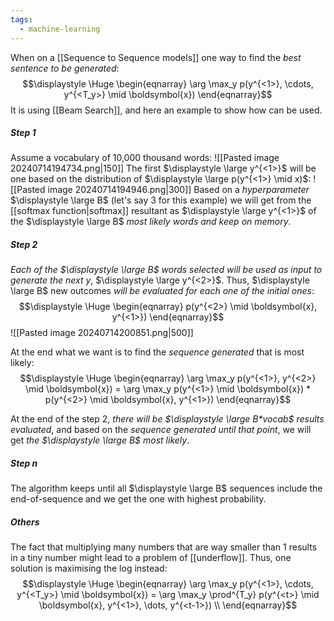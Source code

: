 ```yaml
---
tags:
  - machine-learning
---
```

When on a [[Sequence to Sequence models]] one way to find the *best sentence to be generated*:
$$\displaystyle \Huge \begin{eqnarray} 
\arg \max_y p(y^{<1>}, \cdots, y^{<T_y>} \mid \boldsymbol{x})
\end{eqnarray}$$
It is using [[Beam Search]], and here an example to show how can be used.

##### Step 1
Assume a vocabulary of 10,000 thousand words:
![[Pasted image 20240714194734.png|150]]
The first $\displaystyle \large y^{<1>}$ will be one based on the distribution of $\displaystyle \large p(y^{<1>} \mid x)$:
![[Pasted image 20240714194946.png|300]]
Based on a *hyperparameter* $\displaystyle \large B$ (let's say 3 for this example) we will get from the [[softmax function|softmax]] resultant as $\displaystyle \large y^{<1>}$ of the $\displaystyle \large B$ *most likely words and keep on memory*. 

##### Step 2
*Each of the $\displaystyle \large B$ words selected will be used as input to generate the next y*, $\displaystyle \large y^{<2>}$. Thus, $\displaystyle \large B$ new outcomes *will be evaluated for each one of the initial ones*:
$$\displaystyle \Huge \begin{eqnarray} 
p(y^{<2>} \mid \boldsymbol{x}, y^{<1>})
\end{eqnarray}$$
![[Pasted image 20240714200851.png|500]]

At the end what we want is to find the *sequence generated* that is most likely:
$$\displaystyle \Huge \begin{eqnarray} 
\arg \max_y p(y^{<1>}, y^{<2>} \mid \boldsymbol{x}) = 
\arg \max_y p(y^{<1>} \mid \boldsymbol{x}) *
p(y^{<2>} \mid \boldsymbol{x}, y^{<1>})
\end{eqnarray}$$

At the end of the step 2, *there will be $\displaystyle \large B*vocab$ results evaluated*, and based on the *sequence generated until that point*, we will get *the $\displaystyle \large B$ most likely*.

##### Step n
The algorithm keeps until all $\displaystyle \large B$ sequences include the end-of-sequence and we get the one with highest probability.

##### Others

The fact that multiplying many numbers that are way smaller than 1 results in a tiny number might lead to a problem of [[underflow]]. Thus, one solution is maximising the log instead:
$$\displaystyle \Huge \begin{eqnarray} 
\arg \max_y p(y^{<1>}, \cdots, y^{<T_y>} \mid \boldsymbol{x}) = 
\arg \max_y \prod^{T_y} p(y^{<t>} \mid \boldsymbol{x}, y^{<1>}, \dots, y^{<t-1>}) \\
\end{eqnarray}$$